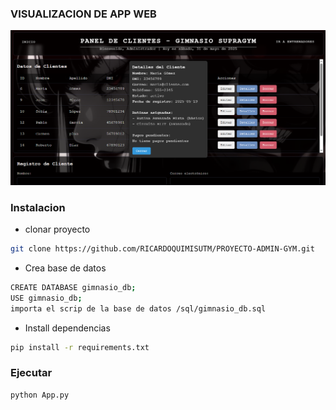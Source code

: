 ### VISUALIZACION DE APP WEB

![](/Visualzacion/VRSF.PNG)

### Instalacion

- clonar proyecto

```bash
git clone https://github.com/RICARDOQUIMISUTM/PROYECTO-ADMIN-GYM.git
```

- Crea base de datos

```bash
CREATE DATABASE gimnasio_db;
USE gimnasio_db;
importa el scrip de la base de datos /sql/gimnasio_db.sql

```

- Install dependencias

```bash
pip install -r requirements.txt

```

### Ejecutar

```bash
python App.py
```
